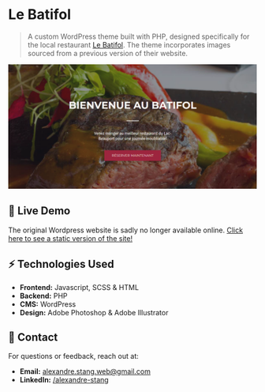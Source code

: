 # Le Batifol

> A custom WordPress theme built with PHP, designed specifically for the local restaurant [Le Batifol](https://www.lebatifol.com/fr/lac-beauport/accueil). 
> The theme incorporates images sourced from a previous version of their website.

![Home page](/og-image.png)

## 🚀 Live Demo

The original Wordpress website is sadly no longer available online. [Click here to see a static version of the site!](https://alexandrestang.github.io/2018_lebatifol/)

## ⚡ Technologies Used

- **Frontend:** Javascript, SCSS & HTML
- **Backend:** PHP
- **CMS:** WordPress
- **Design:** Adobe Photoshop & Adobe Illustrator

## 📩 Contact

For questions or feedback, reach out at:

- **Email:** alexandre.stang.web@gmail.com
- **LinkedIn:** [/alexandre-stang](https://www.linkedin.com/in/alexandre-stang-163208a7/)